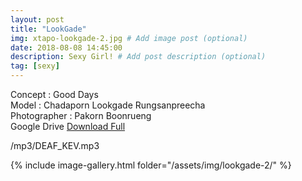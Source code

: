 ```yaml
---
layout: post
title: "LookGade"
img: xtapo-lookgade-2.jpg # Add image post (optional)
date: 2018-08-08 14:45:00
description: Sexy Girl! # Add post description (optional)
tag: [sexy]
---
```

Concept : Good Days  
Model : Chadaporn Lookgade Rungsanpreecha  
Photographer : Pakorn Boonrueng  
Google Drive [Download Full](http://gestyy.com/e0HSLJ)         

/mp3/DEAF_KEV.mp3

{% include image-gallery.html folder="/assets/img/lookgade-2/" %}
